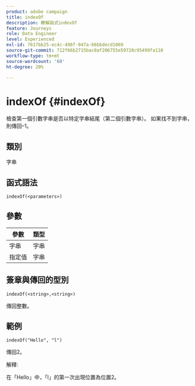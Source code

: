 ```yaml
---
product: adobe campaign
title: indexOf
description: 瞭解函式indexOf
feature: Journeys
role: Data Engineer
level: Experienced
exl-id: 7617bb25-ec4c-498f-947a-66bbdecd1069
source-git-commit: 712f66b2715bac0af206755e59728c95499fa110
workflow-type: tm+mt
source-wordcount: '60'
ht-degree: 20%

---
```


# indexOf {#indexOf}

檢查第一個引數字串是否以特定字串結尾（第二個引數字串）。 如果找不到字串，則傳回–1。

## 類別

字串

## 函式語法

`indexOf(<parameters>)`

## 參數

| 參數 | 類型 |
|-----------|------------------|
| 字串 | 字串 |
| 指定值 | 字串 |

## 簽章與傳回的型別

`indexOf(<string>,<string>)`

傳回整數。

## 範例

`indexOf("Hello", "l")`

傳回2。

解釋:

在「Hello」中，「l」的第一次出現位置為位置2。
